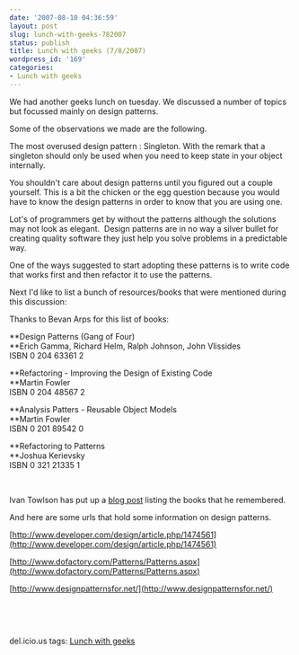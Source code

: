 ```yaml
---
date: '2007-08-10 04:36:59'
layout: post
slug: lunch-with-geeks-782007
status: publish
title: Lunch with geeks (7/8/2007)
wordpress_id: '169'
categories:
- Lunch with geeks
---
```


We had another geeks lunch on tuesday. We discussed a number of topics but focussed mainly on design patterns.

Some of the observations we made are the following.

The most overused design pattern : Singleton. With the remark that a singleton should only be used when you need to keep state in your object internally.

You shouldn't care about design patterns until you figured out a couple yourself. This is a bit the chicken or the egg question because you would have to know the design patterns in order to know that you are using one.

Lot's of programmers get by without the patterns although the solutions may not look as elegant.  Design patterns are in no way a silver bullet for creating quality software they just help you solve problems in a predictable way.

One of the ways suggested to start adopting these patterns is to write code that works first and then refactor it to use the patterns.

Next I'd like to list a bunch of resources/books that were mentioned during this discussion:

Thanks to Bevan Arps for this list of books:

**Design Patterns (Gang of Four)  
**Erich Gamma, Richard Helm, Ralph Johnson, John Vlissides  
ISBN 0 204 63361 2

**Refactoring - Improving the Design of Existing Code  
**Martin Fowler  
ISBN 0 204 48567 2  

**Analysis Patters - Reusable Object Models  
**Martin Fowler  
ISBN 0 201 89542 0  

**Refactoring to Patterns  
**Joshua Kerievsky  
ISBN 0 321 21335 1  

   

Ivan Towlson has put up a [blog post](http://hestia.typepad.com/flatlander/2007/08/design-patterns.html) listing the books that he remembered.  

And here are some urls that hold some information on design patterns. 

[http://www.developer.com/design/article.php/1474561](http://www.developer.com/design/article.php/1474561)

[http://www.dofactory.com/Patterns/Patterns.aspx](http://www.dofactory.com/Patterns/Patterns.aspx)

[http://www.designpatternsfor.net/](http://www.designpatternsfor.net/)

   

 

del.icio.us tags: [Lunch with geeks](http://del.icio.us/popular/Lunch%20with%20geeks)
